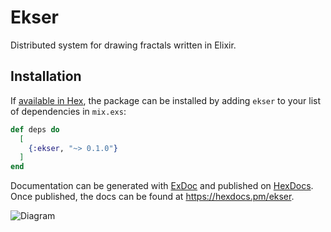 # Ekser

Distributed system for drawing fractals written in Elixir.

## Installation

If [available in Hex](https://hex.pm/docs/publish), the package can be installed
by adding `ekser` to your list of dependencies in `mix.exs`:

```elixir
def deps do
  [
    {:ekser, "~> 0.1.0"}
  ]
end
```

Documentation can be generated with [ExDoc](https://github.com/elixir-lang/ex_doc)
and published on [HexDocs](https://hexdocs.pm). Once published, the docs can
be found at <https://hexdocs.pm/ekser>.

![Diagram](https://user-images.githubusercontent.com/5150655/172806621-974434ac-2797-42fb-94d3-e22c5971f956.png)

